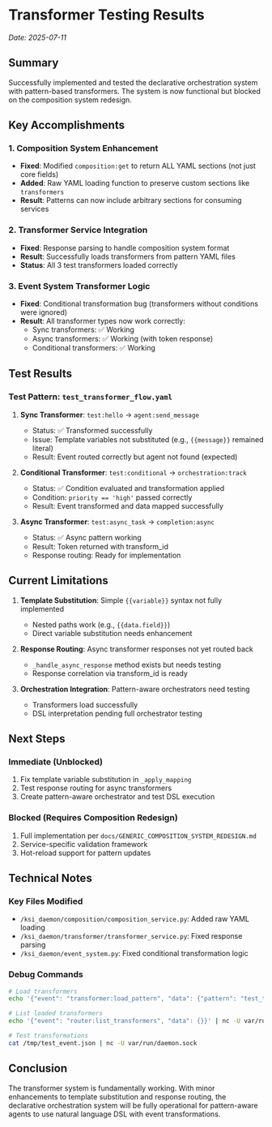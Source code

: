 # Transformer Testing Results
*Date: 2025-07-11*

## Summary

Successfully implemented and tested the declarative orchestration system with pattern-based transformers. The system is now functional but blocked on the composition system redesign.

## Key Accomplishments

### 1. Composition System Enhancement
- **Fixed**: Modified `composition:get` to return ALL YAML sections (not just core fields)
- **Added**: Raw YAML loading function to preserve custom sections like `transformers`
- **Result**: Patterns can now include arbitrary sections for consuming services

### 2. Transformer Service Integration
- **Fixed**: Response parsing to handle composition system format
- **Result**: Successfully loads transformers from pattern YAML files
- **Status**: All 3 test transformers loaded correctly

### 3. Event System Transformer Logic
- **Fixed**: Conditional transformation bug (transformers without conditions were ignored)
- **Result**: All transformer types now work correctly:
  - Sync transformers: ✅ Working
  - Async transformers: ✅ Working (with token response)
  - Conditional transformers: ✅ Working

## Test Results

### Test Pattern: `test_transformer_flow.yaml`

1. **Sync Transformer**: `test:hello` → `agent:send_message`
   - Status: ✅ Transformed successfully
   - Issue: Template variables not substituted (e.g., `{{message}}` remained literal)
   - Result: Event routed correctly but agent not found (expected)

2. **Conditional Transformer**: `test:conditional` → `orchestration:track`
   - Status: ✅ Condition evaluated and transformation applied
   - Condition: `priority == 'high'` passed correctly
   - Result: Event transformed and data mapped successfully

3. **Async Transformer**: `test:async_task` → `completion:async`
   - Status: ✅ Async pattern working
   - Result: Token returned with transform_id
   - Response routing: Ready for implementation

## Current Limitations

1. **Template Substitution**: Simple `{{variable}}` syntax not fully implemented
   - Nested paths work (e.g., `{{data.field}}`)
   - Direct variable substitution needs enhancement

2. **Response Routing**: Async transformer responses not yet routed back
   - `_handle_async_response` method exists but needs testing
   - Response correlation via transform_id is ready

3. **Orchestration Integration**: Pattern-aware orchestrators need testing
   - Transformers load successfully
   - DSL interpretation pending full orchestrator testing

## Next Steps

### Immediate (Unblocked)
1. Fix template variable substitution in `_apply_mapping`
2. Test response routing for async transformers
3. Create pattern-aware orchestrator and test DSL execution

### Blocked (Requires Composition Redesign)
1. Full implementation per `docs/GENERIC_COMPOSITION_SYSTEM_REDESIGN.md`
2. Service-specific validation framework
3. Hot-reload support for pattern updates

## Technical Notes

### Key Files Modified
- `/ksi_daemon/composition/composition_service.py`: Added raw YAML loading
- `/ksi_daemon/transformer/transformer_service.py`: Fixed response parsing
- `/ksi_daemon/event_system.py`: Fixed conditional transformation logic

### Debug Commands
```bash
# Load transformers
echo '{"event": "transformer:load_pattern", "data": {"pattern": "test_transformer_flow", "source": "testing"}}' | nc -U var/run/daemon.sock

# List loaded transformers
echo '{"event": "router:list_transformers", "data": {}}' | nc -U var/run/daemon.sock

# Test transformations
cat /tmp/test_event.json | nc -U var/run/daemon.sock
```

## Conclusion

The transformer system is fundamentally working. With minor enhancements to template substitution and response routing, the declarative orchestration system will be fully operational for pattern-aware agents to use natural language DSL with event transformations.